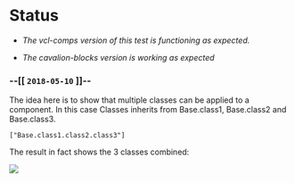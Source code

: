 # Status

- *The vcl-comps version of this test is functioning as expected.*

- *The cavalion-blocks version is working as expected*

### --[[ `2018-05-10` ]]--


The idea here is to show that multiple classes can be applied to a component. In this case Classes inherits from Base.class1, Base.class2 and Base.class3.

	["Base.class1.class2.class3"]
	
The result in fact shows the 3 classes combined:

![](https://i.snag.gy/bw7A2a.jpg)